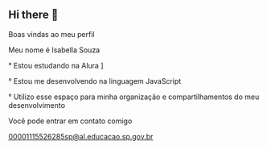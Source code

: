 ## Hi there 👋
Boas vindas ao meu perfil 

Meu nome é Isabella Souza

° Estou estudando na Alura ]

° Estou me desenvolvendo na linguagem JavaScript

° Utilizo esse espaço para minha organização e compartilhamentos do meu desenvolvimento 

Você pode entrar em contato comigo

00001115526285sp@al.educacao.sp.gov.br
